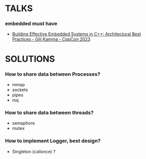 # TALKS

### embedded must have
* [Building Effective Embedded Systems in C++: Architectural Best Practices - Gili Kamma - CppCon 2023](https://www.youtube.com/watch?v=xv7jf2jQezI)


# SOLUTIONS

### How to share data between Processes?
* mmap
* sockets
* pipes
*  mq

### How to share data between threads?

* semaphore
* mutex

### How to implement Logger, best design?

* Singleton (callonce) ?

